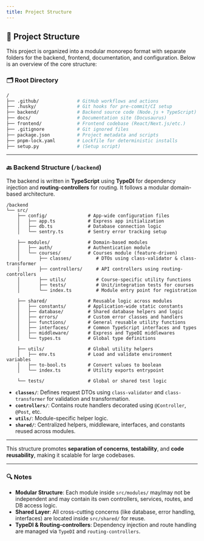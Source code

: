 ```yaml
---
title: Project Structure
---
```


## 📁 Project Structure

This project is organized into a modular monorepo format with separate folders for the backend, frontend, documentation, and configuration. Below is an overview of the core structure:

### 🗂️ Root Directory

```bash
/
├── .github/              # GitHub workflows and actions
├── .husky/               # Git hooks for pre-commit/CI setup
├── backend/              # Backend source code (Node.js + TypeScript)
├── docs/                 # Documentation site (Docusaurus)
├── frontend/             # Frontend codebase (React/Next.js/etc.)
├── .gitignore            # Git ignored files
├── package.json          # Project metadata and scripts
├── pnpm-lock.yaml        # Lockfile for deterministic installs
├── setup.py              # (Setup script)
```

---

### 🔙 Backend Structure (`/backend`)

The backend is written in **TypeScript** using **TypeDI** for dependency injection and **routing-controllers** for routing. It follows a modular domain-based architecture.

```
/backend
└── src/
    ├── config/               # App-wide configuration files
    │   ├── app.ts            # Express app initialization
    │   ├── db.ts             # Database connection logic
    │   └── sentry.ts         # Sentry error tracking setup

    ├── modules/              # Domain-based modules
    │   ├── auth/             # Authentication module
    │   └── courses/          # Courses module (feature-driven)
    │       ├── classes/         # DTOs using class-validator & class-transformer
    │       ├── controllers/     # API controllers using routing-controllers
    │       ├── utils/           # Course-specific utility functions
    │       ├── tests/           # Unit/integration tests for courses
    │       └── index.ts         # Module entry point for registration

    ├── shared/               # Reusable logic across modules
    │   ├── constants/        # Application-wide static constants
    │   ├── database/         # Shared database helpers and logic
    │   ├── errors/           # Custom error classes and handlers
    │   ├── functions/        # General reusable utility functions
    │   ├── interfaces/       # Common TypeScript interfaces and types
    │   ├── middleware/       # Express and TypeDI middlewares
    │   └── types.ts          # Global type definitions

    ├── utils/                # Global utility helpers
    │   ├── env.ts            # Load and validate environment variables
    │   ├── to-bool.ts        # Convert values to boolean
    │   └── index.ts          # Utility exports entrypoint

    └── tests/                # Global or shared test logic

```

- **`classes/`**: Defines request DTOs using `class-validator` and `class-transformer` for validation and transformation.
- **`controllers/`**: Contains route handlers decorated using `@Controller`, `@Post`, etc.
- **`utils/`**: Module-specific helper logic.
- **`shared/`**: Centralized helpers, middleware, interfaces, and constants reused across modules.

---

This structure promotes **separation of concerns**, **testability**, and **code reusability**, making it scalable for large codebases.

---

### 🔍 Notes

- **Modular Structure**: Each module inside `src/modules/` may/may not be independent and may contain its own controllers, services, routes, and DB access logic.
- **Shared Layer**: All cross-cutting concerns (like database, error handling, interfaces) are located inside `src/shared/` for reuse.
- **TypeDI & Routing-controllers**: Dependency injection and route handling are managed via `TypeDI` and `routing-controllers`.
